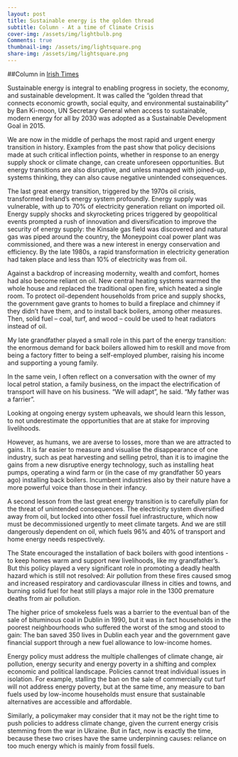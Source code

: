 ```yaml
---
layout: post
title: Sustainable energy is the golden thread
subtitle: Column - At a time of Climate Crisis
cover-img: /assets/img/lightbulb.png
Comments: true
thumbnail-img: /assets/img/lightsquare.png
share-img: /assets/img/lightsquare.png
---
```


##Column in [Irish Times](https://www.irishtimes.com/news/science/energy-upheaval-will-be-difficult-but-we-will-adapt-we-must-1.4862468)

Sustainable energy is integral to enabling progress in society, the economy, and sustainable development. It was called the “golden thread that connects economic growth, social equity, and environmental sustainability” by Ban Ki-moon, UN Secretary General when access to sustainable, modern energy for all by 2030 was adopted as a Sustainable Development Goal in 2015.

We are now in the middle of perhaps the most rapid and urgent energy transition in history.  Examples from the past show that policy decisions made at such critical inflection points, whether in response to an energy supply shock or climate change, can create unforeseen opportunities. But energy transitions are also disruptive, and unless managed with joined-up, systems thinking, they can also cause negative unintended consequences.  

The last great energy transition, triggered by the 1970s oil crisis, transformed Ireland’s energy system profoundly. Energy supply was vulnerable, with up to 70% of electricity generation reliant on imported oil. Energy supply shocks and skyrocketing prices triggered by geopolitical events prompted a rush of innovation and diversification to improve the security of energy supply: the Kinsale gas field was discovered and natural gas was piped around the country, the Moneypoint coal power plant was commissioned, and there was a new interest in energy conservation and efficiency. By the late 1980s, a rapid transformation in electricity generation had taken place and less than 10% of electricity was from oil.

Against a backdrop of increasing modernity, wealth and comfort, homes had also become reliant on oil. New central heating systems warmed the whole house and replaced the traditional open fire, which heated a single room. To protect oil-dependent households from price and supply shocks, the government gave grants to homes to build a fireplace and chimney if they didn’t have them, and to install back boilers, among other measures. Then, solid fuel – coal, turf, and wood – could be used to heat radiators instead of oil.

My late grandfather played a small role in this part of the energy transition: the enormous demand for back boilers allowed him to reskill and move from being a factory fitter to being a self-employed plumber, raising his income and supporting a young family.

In the same vein, I often reflect on a conversation with the owner of my local petrol station, a family business, on the impact the electrification of transport will have on his business. “We will adapt”, he said. “My father was a farrier”.

Looking at ongoing energy system upheavals, we should learn this lesson, to not underestimate the opportunities that are at stake for improving livelihoods.

However, as humans, we are averse to losses, more than we are attracted to gains. It is far easier to measure and visualise the disappearance of one industry, such as peat harvesting and selling petrol, than it is to imagine the gains from a new disruptive energy technology, such as installing heat pumps, operating a wind farm or (in the case of my grandfather 50 years ago) installing back boilers. Incumbent industries also by their nature have a more powerful voice than those in their infancy.

A second lesson from the last great energy transition is to carefully plan for the threat of unintended consequences. The electricity system diversified away from oil, but locked into other fossil fuel infrastructure, which now must be decommissioned urgently to meet climate targets. And we are still dangerously dependent on oil, which fuels 96% and 40% of transport and home energy needs respectively.

The State encouraged the installation of back boilers with good intentions - to keep homes warm and support new livelihoods, like my grandfather’s. But this policy played a very significant role in promoting a deadly health hazard which is still not resolved: Air pollution from these fires caused smog and increased respiratory and cardiovascular illness in cities and towns, and burning solid fuel for heat still plays a major role in the 1300 premature deaths from air pollution.

The higher price of smokeless fuels was a barrier to the eventual ban of the sale of bituminous coal in Dublin in 1990, but it was in fact households in the poorest neighbourhoods who suffered the worst of the smog and stood to gain: The ban saved 350 lives in Dublin each year and the government gave financial support through a new fuel allowance to low-income homes.

Energy policy must address the multiple challenges of climate change, air pollution, energy security and energy poverty in a shifting and complex economic and political landscape. Policies cannot treat individual issues in isolation. For example, stalling the ban on the sale of commercially cut turf will not address energy poverty, but at the same time, any measure to ban fuels used by low-income households must ensure that sustainable alternatives are accessible and affordable.

Similarly, a policymaker may consider that it may not be the right time to push policies to address climate change, given the current energy crisis stemming from the war in Ukraine. But in fact, now is exactly the time, because these two crises have the same underpinning causes: reliance on too much energy which is mainly from fossil fuels.   
